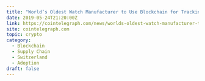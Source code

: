 ```yaml
---
title: "World’s Oldest Watch Manufacturer to Use Blockchain for Tracking Timepieces"
date: 2019-05-24T21:20:00Z
link: https://cointelegraph.com/news/worlds-oldest-watch-manufacturer-to-use-blockchain-for-tracking-timepieces?utm_medium=RSS&utm_source=hune
site: cointelegraph.com
topic: crypto
category:
  - Blockchain
  - Supply Chain
  - Switzerland
  - Adoption
draft: false
---
```

